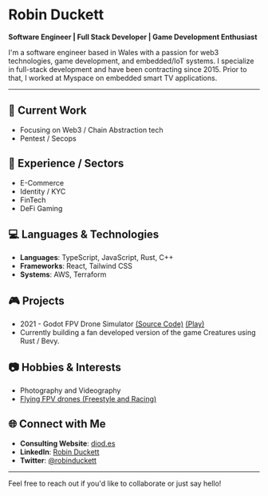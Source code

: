 # Robin Duckett

**Software Engineer | Full Stack Developer | Game Development Enthusiast**

I'm a software engineer based in Wales with a passion for web3 technologies, game development, and embedded/IoT systems. I specialize in full-stack development and have been contracting since 2015. Prior to that, I worked at Myspace on embedded smart TV applications.

---

## 🔭 Current Work

- Focusing on Web3 / Chain Abstraction tech
- Pentest / Secops

## 💼 Experience / Sectors
  - E-Commerce
  - Identity / KYC
  - FinTech
  - DeFi Gaming

## 💻 Languages & Technologies

- **Languages**: TypeScript, JavaScript, Rust, C++
- **Frameworks**: React, Tailwind CSS
- **Systems**: AWS, Terraform

## 🎮 Projects

- 2021 - Godot FPV Drone Simulator [(Source Code)](https://github.com/robinduckett/QuadCam) [(Play)](https://robinduckett.github.io/godot-drone)
- Currently building a fan developed version of the game Creatures using Rust / Bevy.

## 📷 Hobbies & Interests

- Photography and Videography
- [Flying FPV drones (Freestyle and Racing)](https://www.youtube.com/@haxdfpv)

## 🌐 Connect with Me

- **Consulting Website**: [diod.es](https://diod.es/)
- **LinkedIn**: [Robin Duckett](https://uk.linkedin.com/in/robinduckett)
- **Twitter**: [@robinduckett](https://x.com/robinduckett)

---

Feel free to reach out if you'd like to collaborate or just say hello!
